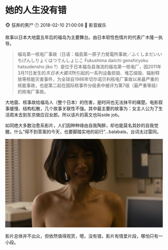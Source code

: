 [标题]: <> (她的人生没有错)
[描述]: <> (故事以日本大地震五年后的福岛为主要舞台。由日本软性色情片的代表广木隆一执导。)
[作者]: <> (狂奔的男尸)
[时间]: <> (2018-02-10 21:00:08)
[分类]: <> (影音娱乐)

#  她的人生没有错
:monkey_face: 狂奔的男尸  :clock1: 2018-02-10 21:00:08  :open_file_folder:  影音娱乐 

故事以日本大地震五年后的福岛为主要舞台。由日本软性色情片的代表广木隆一执导。
> 福岛第一核电厂事故（日语：福島第一原子力発電所事故／ふくしまだいいちげんしりょくはつでんしょじこ Fukushima daiichi genshiryoku hatsudensho jiko ?）是位于日本福岛县海滨的福岛第一核电厂，因2011年3月11日发生的*东日本大震灾*所引起的一系列设备损毁、堆芯熔毁、辐射释放等核能灾害事件，为全球自1986年切尔诺贝利核电厂事故以来最严重的核能事故，也是第二起在国际核事件分级表中被评为第7级（最严重等级）的核电厂事故。



大地震、核事故给福岛人（整个日本）的伤害，是时间也无法抹平的痛楚。电影叙事缓慢、结构松散，几个故事关联性不强。其中最主要的故事为：女主人公为了生活周末去到东京做应召女郎。所以该片的英文也叫side job。

如同绝大多数治愈系影片，人们因种种缘由自我陶醉，却也能莫名其妙的自我觉醒。什么“得不到答案的今天，也要脚踏实地的前行”...balabala，台词太过雷同。

![side job](movie-sidejob.jpg)

影片总体并不出众，但依然值得观赏，嗯，没有错，影片有情爱片段，哪怕只有一小段。